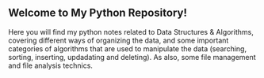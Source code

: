 ## Welcome to My Python Repository!

Here you will find my python notes related to Data Structures & Algorithms, covering different ways of organizing the data, and some important categories of algorithms that are used to manipulate the data (searching, sorting, inserting, updadating and deleting). As also, some file management and file analysis technics.
